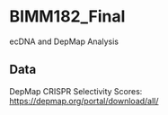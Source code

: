 # BIMM182_Final
ecDNA and DepMap Analysis

## Data 

DepMap CRISPR Selectivity Scores: https://depmap.org/portal/download/all/



